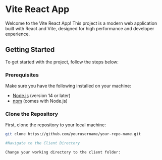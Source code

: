 # Vite React App

Welcome to the Vite React App! This project is a modern web application built with React and Vite, designed for high performance and developer experience.

## Getting Started

To get started with the project, follow the steps below:

### Prerequisites

Make sure you have the following installed on your machine:

- [Node.js](https://nodejs.org/) (version 14 or later)
- [npm](https://www.npmjs.com/) (comes with Node.js)

### Clone the Repository

First, clone the repository to your local machine:

```bash
git clone https://github.com/yourusername/your-repo-name.git

#Navigate to the Client Directory

Change your working directory to the client folder:
